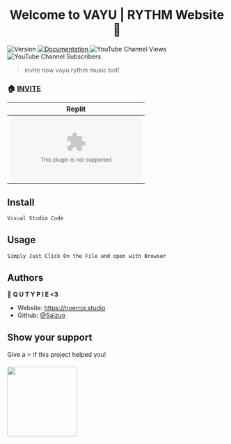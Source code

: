 <h1 align="center">Welcome to VAYU | RYTHM Website 👋</h1>
<p>
  <img alt="Version" src="https://img.shields.io/badge/version-V1-blue.svg?cacheSeconds=2592000" />
  <a href="https://unique-cord.netlify.app/docs" target="_blank">
    <img alt="Documentation" src="https://img.shields.io/badge/documentation-yes-brightgreen.svg" />
  </a>
<img alt="YouTube Channel Views" src="https://youtube.com/c/VAYUEsports">
<img alt="YouTube Channel Subscribers" src="https://youtube.com/c/VAYUEsports">

  </a>
</p>

> invite now vsyu rythm music bot!

### 🏠 [INVITE](https://dsc.gg/vayu-rythm-gg?ref=homepage)

  Replit |
|---|
| [![Run on Repl.it](https://repl.it/badge/github/igorkowalczyk/majo.exe)](https://replit.com/@Saizuo/Mikuni-Website-1) 

## Install

```sh
Visual Studio Code
```

## Usage

```sh
Simply Just Click On the File and open with Browser
```

## Authors

👤 **Q U T Y P I E <3**

* Website: https://noerror.studio
* Github: [@Saizuo](https://github.com/QUTYPIE)





## Show your support

Give a ⭐️ if this project helped you!

<a href="https://www.patreon.com/NoError">
  <img src="https://c5.patreon.com/external/logo/become_a_patron_button@2x.png" width="160">
</a>
